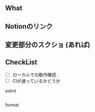 ## What

## Notionのリンク

## 変更部分のスクショ (あれば)

## CheckList

- [ ] ローカルでの動作確認
- [ ] CIが通っているかどうか

eslint
```
```

format
```
```
